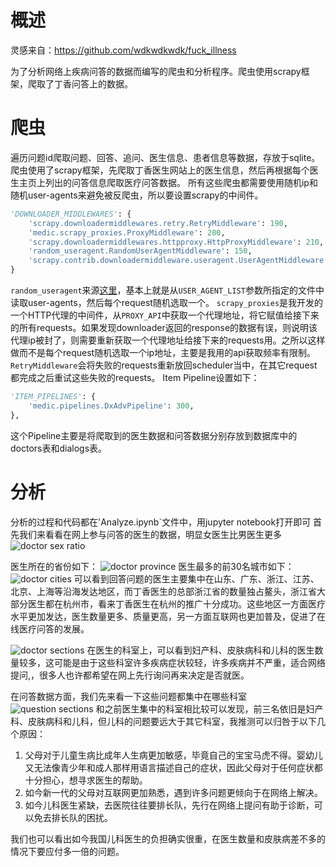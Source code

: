 # 概述
灵感来自：https://github.com/wdkwdkwdk/fuck_illness

为了分析网络上疾病问答的数据而编写的爬虫和分析程序。爬虫使用scrapy框架，爬取了丁香问答上的数据。
# 爬虫
遍历问题id爬取问题、回答、追问、医生信息、患者信息等数据，存放于sqlite。
爬虫使用了scrapy框架，先爬取丁香医生网站上的医生信息，然后再根据每个医生主页上列出的问答信息爬取医疗问答数据。
所有这些爬虫都需要使用随机ip和随机user-agents来避免被反爬虫，所以要设置scrapy的中间件。
```python
'DOWNLOADER_MIDDLEWARES': {
    'scrapy.downloadermiddlewares.retry.RetryMiddleware': 190,
    'medic.scrapy_proxies.ProxyMiddleware': 200,
    'scrapy.downloadermiddlewares.httpproxy.HttpProxyMiddleware': 210,
    'random_useragent.RandomUserAgentMiddleware': 150,
    'scrapy.contrib.downloadermiddleware.useragent.UserAgentMiddleware': None,
}
```
`random_useragent`来源[这里](https://github.com/cnu/scrapy-random-useragent)，基本上就是从`USER_AGENT_LIST`参数所指定的文件中读取user-agents，然后每个request随机选取一个。
`scrapy_proxies`是我开发的一个HTTP代理的中间件，从`PROXY_API`中获取一个代理地址，将它赋值给接下来的所有requests。如果发现downloader返回的response的数据有误，则说明该代理ip被封了，则需要重新获取一个代理地址给接下来的requests用。之所以这样做而不是每个request随机选取一个ip地址，主要是我用的api获取频率有限制。
`RetryMiddleware`会将失败的requests重新放回scheduler当中，在其它request都完成之后重试这些失败的requests。
Item Pipeline设置如下：
```python
'ITEM_PIPELINES': {
    'medic.pipelines.DxAdvPipeline': 300,
},
```
这个Pipeline主要是将爬取到的医生数据和问答数据分别存放到数据库中的doctors表和dialogs表。


# 分析
分析的过程和代码都在'Analyze.ipynb`文件中，用jupyter notebook打开即可
首先我们来看看在网上参与问答的医生的数据，明显女医生比男医生更多
![doctor sex ratio](analysis/doctors_gender.jpg)

医生所在的省份如下：
![doctor province](analysis/doctors_province.jpg)
医生最多的前30名城市如下：
![doctor cities](analysis/doctors_cities.jpg)
可以看到回答问题的医生主要集中在山东、广东、浙江、江苏、北京、上海等沿海发达地区，而丁香医生的总部浙江省的数量独占鳌头，浙江省大部分医生都在杭州市，看来丁香医生在杭州的推广十分成功。这些地区一方面医疗水平更加发达，医生数量更多、质量更高，另一方面互联网也更加普及，促进了在线医疗问答的发展。

![doctor sections](analysis/doctors_sections.jpg)
在医生的科室上，可以看到妇产科、皮肤病科和儿科的医生数量较多，这可能是由于这些科室许多疾病症状较轻，许多疾病并不严重，适合网络提问,，很多人也许都希望在网上先行询问再来决定是否就医。

在问答数据方面，我们先来看一下这些问题都集中在哪些科室
![question sections](analysis/dialogs_sections.jpg)
和之前医生集中的科室相比较可以发现，前三名依旧是妇产科、皮肤病科和儿科，但儿科的问题要远大于其它科室，我推测可以归咎于以下几个原因：
1. 父母对于儿童生病比成年人生病更加敏感，毕竟自己的宝宝马虎不得。婴幼儿又无法像青少年和成人那样用语言描述自己的症状，因此父母对于任何症状都十分担心，想寻求医生的帮助。
1. 如今新一代的父母对互联网更加熟悉，遇到许多问题更倾向于在网络上解决。
1. 如今儿科医生紧缺，去医院往往要排长队，先行在网络上提问有助于诊断，可以免去排长队的困扰。

我们也可以看出如今我国儿科医生的负担确实很重，在医生数量和皮肤病差不多的情况下要应付多一倍的问题。
